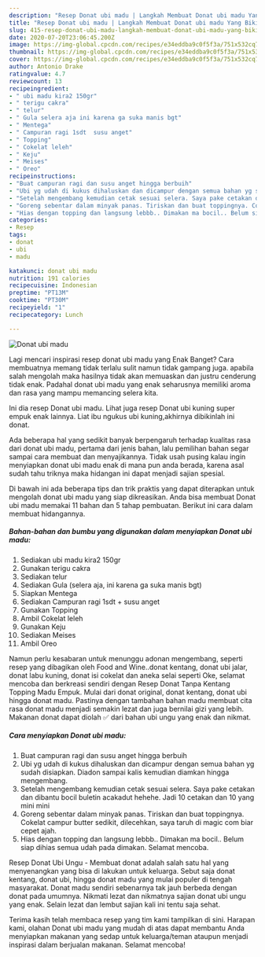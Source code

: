 ```yaml
---
description: "Resep Donat ubi madu | Langkah Membuat Donat ubi madu Yang Bikin Ngiler"
title: "Resep Donat ubi madu | Langkah Membuat Donat ubi madu Yang Bikin Ngiler"
slug: 415-resep-donat-ubi-madu-langkah-membuat-donat-ubi-madu-yang-bikin-ngiler
date: 2020-07-20T23:06:45.200Z
image: https://img-global.cpcdn.com/recipes/e34eddba9c0f5f3a/751x532cq70/donat-ubi-madu-foto-resep-utama.jpg
thumbnail: https://img-global.cpcdn.com/recipes/e34eddba9c0f5f3a/751x532cq70/donat-ubi-madu-foto-resep-utama.jpg
cover: https://img-global.cpcdn.com/recipes/e34eddba9c0f5f3a/751x532cq70/donat-ubi-madu-foto-resep-utama.jpg
author: Antonio Drake
ratingvalue: 4.7
reviewcount: 13
recipeingredient:
- " ubi madu kira2 150gr"
- " terigu cakra"
- " telur"
- " Gula selera aja ini karena ga suka manis bgt"
- " Mentega"
- " Campuran ragi 1sdt  susu anget"
- " Topping"
- " Cokelat leleh"
- " Keju"
- " Meises"
- " Oreo"
recipeinstructions:
- "Buat campuran ragi dan susu anget hingga berbuih"
- "Ubi yg udah di kukus dihaluskan dan dicampur dengan semua bahan yg sudah disiapkan. Diadon sampai kalis kemudian diamkan hingga mengembang."
- "Setelah mengembang kemudian cetak sesuai selera. Saya pake cetakan dan dibantu bocil buletin acakadut hehehe. Jadi 10 cetakan dan 10 yang mini mini"
- "Goreng sebentar dalam minyak panas. Tiriskan dan buat toppingnya. Cokelat campur butter sedikit, dilecehkan, saya taruh di magic com biar cepet ajah."
- "Hias dengan topping dan langsung lebbb.. Dimakan ma bocil.. Belum siap dihias semua udah pada dimakan. Selamat mencoba."
categories:
- Resep
tags:
- donat
- ubi
- madu

katakunci: donat ubi madu 
nutrition: 191 calories
recipecuisine: Indonesian
preptime: "PT13M"
cooktime: "PT30M"
recipeyield: "1"
recipecategory: Lunch

---
```



![Donat ubi madu](https://img-global.cpcdn.com/recipes/e34eddba9c0f5f3a/751x532cq70/donat-ubi-madu-foto-resep-utama.jpg)

Lagi mencari inspirasi resep donat ubi madu yang Enak Banget? Cara membuatnya memang tidak terlalu sulit namun tidak gampang juga. apabila salah mengolah maka hasilnya tidak akan memuaskan dan justru cenderung tidak enak. Padahal donat ubi madu yang enak seharusnya memiliki aroma dan rasa yang mampu memancing selera kita.

Ini dia resep Donat ubi madu. Lihat juga resep Donat ubi kuning super empuk enak lainnya. Liat ibu ngukus ubi kuning,akhirnya dibikinlah ini donat.

Ada beberapa hal yang sedikit banyak berpengaruh terhadap kualitas rasa dari donat ubi madu, pertama dari jenis bahan, lalu pemilihan bahan segar sampai cara membuat dan menyajikannya. Tidak usah pusing kalau ingin menyiapkan donat ubi madu enak di mana pun anda berada, karena asal sudah tahu triknya maka hidangan ini dapat menjadi sajian spesial.


Di bawah ini ada beberapa tips dan trik praktis yang dapat diterapkan untuk mengolah donat ubi madu yang siap dikreasikan. Anda bisa membuat Donat ubi madu memakai 11 bahan dan 5 tahap pembuatan. Berikut ini cara dalam membuat hidangannya.

<!--inarticleads1-->

##### Bahan-bahan dan bumbu yang digunakan dalam menyiapkan Donat ubi madu:

1. Sediakan  ubi madu kira2 150gr
1. Gunakan  terigu cakra
1. Sediakan  telur
1. Sediakan  Gula (selera aja, ini karena ga suka manis bgt)
1. Siapkan  Mentega
1. Sediakan  Campuran ragi 1sdt + susu anget
1. Gunakan  Topping
1. Ambil  Cokelat leleh
1. Gunakan  Keju
1. Sediakan  Meises
1. Ambil  Oreo


Namun perlu kesabaran untuk menunggu adonan mengembang, seperti resep yang dibagikan oleh Food and Wine..donat kentang, donat ubi jalar, donat labu kuning, donat isi cokelat dan aneka selai seperti Oke, selamat mencoba dan berkreasi sendiri dengan Resep Donat Tanpa Kentang Topping Madu Empuk. Mulai dari donat original, donat kentang, donat ubi hingga donat madu. Pastinya dengan tambahan bahan madu membuat cita rasa donat madu menjadi semakin lezat dan juga bernilai gizi yang lebih. Makanan donat dapat diolah ✅ dari bahan ubi ungu yang enak dan nikmat. 

<!--inarticleads2-->

##### Cara menyiapkan Donat ubi madu:

1. Buat campuran ragi dan susu anget hingga berbuih
1. Ubi yg udah di kukus dihaluskan dan dicampur dengan semua bahan yg sudah disiapkan. Diadon sampai kalis kemudian diamkan hingga mengembang.
1. Setelah mengembang kemudian cetak sesuai selera. Saya pake cetakan dan dibantu bocil buletin acakadut hehehe. Jadi 10 cetakan dan 10 yang mini mini
1. Goreng sebentar dalam minyak panas. Tiriskan dan buat toppingnya. Cokelat campur butter sedikit, dilecehkan, saya taruh di magic com biar cepet ajah.
1. Hias dengan topping dan langsung lebbb.. Dimakan ma bocil.. Belum siap dihias semua udah pada dimakan. Selamat mencoba.


Resep Donat Ubi Ungu - Membuat donat adalah salah satu hal yang menyenangkan yang bisa di lakukan untuk keluarga. Sebut saja donat kentang, donat ubi, hingga donat madu yang mulai populer di tengah masyarakat. Donat madu sendiri sebenarnya tak jauh berbeda dengan donat pada umumnya. Nikmati lezat dan nikmatnya sajian donat ubi ungu yang enak. Selain lezat dan lembut sajian kali ini tentu saja sehat. 

Terima kasih telah membaca resep yang tim kami tampilkan di sini. Harapan kami, olahan Donat ubi madu yang mudah di atas dapat membantu Anda menyiapkan makanan yang sedap untuk keluarga/teman ataupun menjadi inspirasi dalam berjualan makanan. Selamat mencoba!
